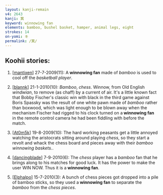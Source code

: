 ```yaml
---
layout: kanji-remain
v4: 2643
kanji: 箕
keyword: winnowing fan
elements: bamboo, bushel basket, hamper, animal legs, eight
strokes: 14
on-yomi: キ
permalink: /箕/
---
```


## Koohii stories: 

1) [<a href="http://kanji.koohii.com/profile/mantixen">mantixen</a>] 27-7-2009(11): A<strong> winnowing fan</strong> made of <em>bamboo</em> is used to cool off the <em>basketball player</em>.

2) [<a href="http://kanji.koohii.com/profile/blannk">blannk</a>] 21-1-2010(10): <em>Bamboo</em>, <em>chess</em>. Winnow, from Old English <em>windwian</em>, to remove (as chaff) by a current of air. It&#039;s a little known fact that Bobby Fischer&#039;s classic win with black in the third game against Boris Spassky was the result of one white pawn made of <em>bamboo</em> rather than boxwood, which was light enough to be blown away when the mechanism Fischer had rigged to his clock turned on a<strong> winnowing fan</strong> in the remote control camera he had been fiddling with before the match.

3) [<a href="http://kanji.koohii.com/profile/At0m5k">At0m5k</a>] 19-8-2009(10): The hard working peasants get a little annoyed watching the aristocrats sitting around playing <em>chess</em>, so they start a revolt and whack the chess board and pieces away with their <em>bamboo</em> <em>winnowing baskets.</em>.

4) [<a href="http://kanji.koohii.com/profile/dancingblade">dancingblade</a>] 7-9-2010(6): The <em>chess</em> player has a <em>bamboo</em> fan that he brings along to his matches for good luck. It has the power to make the user WIN NOW. Thus it is a<strong> winnowing fan</strong>.

5) [<a href="http://kanji.koohii.com/profile/Elphalpo">Elphalpo</a>] 15-7-2010(3): A bunch of chess pieces got dropped into a pile of bamboo sticks, so they used a<strong> winnowing fan</strong> to separate the <em>bamboo</em> from the <em>chess pieces</em>.

